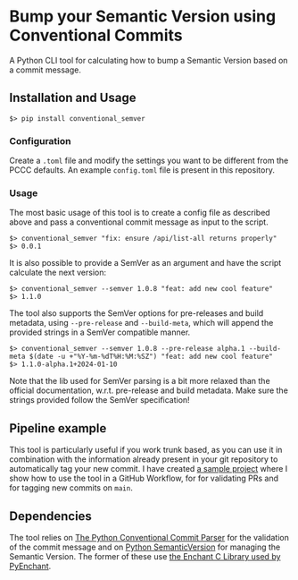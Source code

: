 Bump your Semantic Version using Conventional Commits
===

A Python CLI tool for calculating how to bump a Semantic Version based on a commit message.


## Installation and Usage

```shell
$> pip install conventional_semver
```

### Configuration

Create a `.toml` file and modify the settings you want to be different from the PCCC defaults.
An example `config.toml` file is present in this repository.


### Usage

The most basic usage of this tool is to create a config file as described above
and pass a conventional commit message as input to the script. 

```shell
$> conventional_semver "fix: ensure /api/list-all returns properly"
$> 0.0.1
```

It is also possible to provide a SemVer as an argument and have the
script calculate the next version:

```shell
$> conventional_semver --semver 1.0.8 "feat: add new cool feature"
$> 1.1.0
```

The tool also supports the SemVer options for pre-releases and build metadata,
using `--pre-release` and `--build-meta`, which will append the provided
strings in a SemVer compatible manner.

```shell
$> conventional_semver --semver 1.0.8 --pre-release alpha.1 --build-meta $(date -u +"%Y-%m-%dT%H:%M:%SZ") "feat: add new cool feature"
$> 1.1.0-alpha.1+2024-01-10
```

Note that the lib used for SemVer parsing is a bit more relaxed than the
official documentation, w.r.t. pre-release and build metadata.
Make sure the strings provided follow the SemVer specification!


## Pipeline example

This tool is particularly useful if you work trunk based, as you can use it in 
combination with the information already present in your git repository to 
automatically tag your new commit.
I have created [a sample
project](https://github.com/ErikThorsell/conventional_semver-test) where I
show how to use the tool in a GitHub Workflow, for for validating PRs and for
tagging new commits on `main`.


## Dependencies

The tool relies on [The Python Conventional Commit Parser](https://github.com/jeremyagray/pccc/tree/main) for the
validation of the commit message and on [Python SemanticVersion](https://github.com/rbarrois/python-semanticversion) for
managing the Semantic Version. The former of these use
[the Enchant C Library used by PyEnchant](https://pyenchant.github.io/pyenchant/install.html).
